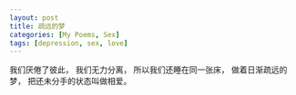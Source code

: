 ```yaml
---
layout: post
title: 疏远的梦
categories: [My Poems, Sex]
tags: [depression, sex, love]
---
```


我们厌倦了彼此，
我们无力分离，
所以我们还睡在同一张床，
做着日渐疏远的梦，
把还未分手的状态叫做相爱。
